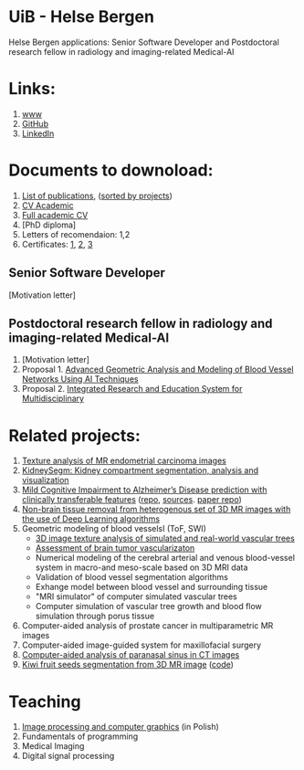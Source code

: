 # UiB - Helse Bergen
Helse Bergen applications: Senior Software Developer and Postdoctoral research fellow in radiology and imaging-related Medical-AI


# Links:
1. [www](https://marekkoc.github.io)
2. [GitHub](https://github.com/marekkoc)
4. [LinkedIn](https://www.linkedin.com/in/marek-kocinski-285a64110/)

# Documents to downoload:
1. [List of publications](https://www.dropbox.com/scl/fi/ixwqcw3ozq5aj167dds4f/20250329_mk_List-of-publications.pdf?rlkey=rrk37t0sgcof9zi4m1bvdtdrc&st=ekoqq8gt&dl=0), ([sorted by projects](https://www.dropbox.com/scl/fi/i4timyhavrvcozmwyi2at/20250329_mk_List-of-publications-by-projects.pdf?rlkey=9a5mbkdk32801ne6itigdlris&st=3tdp6nzo&dl=0))
1. [CV Academic](https://www.dropbox.com/scl/fi/kybqbevrj89bdidexx90w/20250330_MKocinski_CV.pdf?rlkey=y1y2uijjhifv37f7y6pccv0hz&st=ogea3xsu&dl=0)
1. [Full academic CV](https://www.dropbox.com/scl/fi/6j2p7ebjx78ueg5mbzbva/20250329_MKocinski-CV-full.pdf?rlkey=aezirs2fr972vu7yup3a7lfqo&st=u8r09sdg&dl=0)
1. [PhD diploma]<!--(https://www.dropbox.com/scl/fi/ns5z8i1onai856futf374/2009_Kocinski_PhD-diploma-eng.pdf?rlkey=2zpssj6azc6tjxunsdtafo8z0&st=vbirqoue&dl=0) -->
1. Letters of recomendaion: 1,2 <!--[1](https://www.dropbox.com/scl/fi/vz78wkv0p5tn8fmx0j39k/20241030_AM_letter_of_recommendation.pdf?rlkey=rw7ihm8o7dmzqa88mqun51n2j&st=gedq46gs&dl=0), [2](https://www.dropbox.com/scl/fi/otslverl4f2xiixx0f86m/20023_APrzekwas-CFDRC-Letter-of-Recommendation.jpg?rlkey=k3u3tkvmm1z3lrvd9pmacsxxo&st=wqg3489v&dl=0)-->
1. Certificates: [1](https://www.dropbox.com/scl/fi/46y2rmjzjoyzvmnx8ckch/2011_Enthought_Pythoni.pdf?rlkey=ro47oqupka42l6a89ck7kirio&st=d6dm8zv3&dl=0), [2](https://www.dropbox.com/scl/fi/ftmiirmpzurxx5v6avgtz/2025_HuggingFace-certificate-1.jpg?rlkey=muanfem2h02w9g78tctfrzau4&st=5sg8efhj&dl=0), [3](https://www.dropbox.com/scl/fi/upnave4nik0f7cpx6bgjx/20241122_Udemy-Object-oriented-programmig.pdf?rlkey=xx9ol10wloicz95y8p6dfwu12&st=kl6wqlt0&dl=0)

## Senior Software Developer 

[Motivation letter]<!--(https://www.dropbox.com/scl/fi/cst79btriuczgo1e56111/20250331_MKocinski-UiB-MMIV-senior-software-developer.pdf?rlkey=jjitfcmtm18ptovl5ni3axbhw&st=zfkbaa27&dl=0)-->

## Postdoctoral research fellow in radiology and imaging-related Medical-AI
1. [Motivation letter]<!--(https://www.dropbox.com/scl/fi/ge2emh4h8i0yshit3h63e/20250401_MKocinski_post-doc.pdf?rlkey=hjvr0mlbht1uv0h9nj5f25olz&st=r7w1o7zs&dl=0)-->
2. Proposal 1. [Advanced Geometric Analysis and Modeling of Blood Vessel Networks
Using AI Techniques](https://www.dropbox.com/scl/fi/im8bk5c2d9xuffnp1g7n4/20250401_MMIV-proposal-1.pdf?rlkey=jhlc1f5owdhfrocodinro57yq&st=08urrixa&dl=0)
3. Proposal 2. [Integrated Research and Education System for Multidisciplinary](https://www.dropbox.com/scl/fi/1jcqltdj8mn6j59hbxiwc/20250401_MMIV-proposal-2.pdf?rlkey=z5bz0rz0noycduky91c36bopd&st=6mvni9dy&dl=0)

# Related projects:
1. [Texture analysis of MR endometrial carcinoma images](https://github.com/marekkoc/EndoMR-TextureAnalysis/tree/main)
1. [KidneySegm: Kidney compartment segmentation, analysis and visualization](https://github.com/MMIV-ML/KidneySegm)
1. [Mild Cognitive Impairment to Alzheimer’s Disease prediction with clinically transferable features](https://github.com/marekkoc/MCI-to-AD-Conversion-Predictors) ([repo](https://github.com/MMIV-ML/MCI-subgroups), [sources](https://github.com/MMIV-ML/MCI-subgroups/tree/master/src). [paper repo](https://github.com/marekkoc/Vik_et_al_FAQ-predictor-of-AD_paper-source-code))
1. [Non-brain tissue removal from heterogenous set of 3D MR images with the use of Deep Learning algorithms](https://github.com/marekkoc/2d-3d-unet-skullstripping)
1. Geometric modeling of blood vesselsI (ToF, SWI)
   - [3D image texture analysis of simulated and real-world vascular trees](https://github.com/marekkoc/vascular-tree-3D-texture-analysis)
   - [Assessment of brain tumor vascularizaton](https://github.com/marekkoc/brain-tumor-vascularization/tree/main)
   - Numerical modeling of the cerebral arterial and venous blood-vessel system in macro-and meso-scale based on 3D MRI data
   - Validation of blood vessel segmentation algorithms
   - Exhange model between blood vessel and surrounding tissue
   - "MRI simulator" of computer simulated vascular trees
   - Computer simulation of vascular tree growth and blood flow simulation through porus tissue   
1. Computer-aided analysis of prostate cancer in multiparametric MR images
1. Computer-aided image-guided system for maxillofacial surgery
1. [Computer-aided analysis of paranasal sinus in CT images](https://github.com/marekkoc/paranasal-sinus-analysis-in-ct)
1. [Kiwi fruit seeds segmentation from 3D MR image](https://github.com/marekkoc/Kiwi2021/) ([code](https://github.com/marekkoc/Kiwi2021/blob/main/kiwi-segm1.ipynb))


# Teaching
1. [Image processing and computer graphics](https://github.com/marekkoc/2016-2017_POiGK) (in Polish)
1. Fundamentals of programming
1. Medical Imaging
1. Digital signal processing
